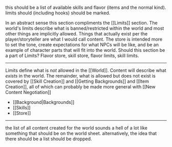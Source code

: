 this should be a list of available skills and flavor (items and the normal kind).
limits should (including hooks) should be marked.

In an abstract sense this section compliments the [[Limits]] section. The world's limits describe what is banned/restricted within the world and most other things are implicitly allowed. Things that actually exist per the player/storyteller are what I would call content. The store is intended more to set the tone, create expectations for what NPCs will be like, and be an example of character parts that will fit into the world. Should this section be a part of Limits? Flavor store, skill store, flavor limits, skill limits.

---

Limits define what is *not* allowed in the [[World]]. Content will describe what *exists* in the world. The remainder, what is allowed but does not exist is covered by [[Skill Creation]] and [[Getting Backgrounds]] and [[Item Creation]], all of which can probably be made more general with [[New Content Negotiation]]
- [[Background|Backgrounds]]
- [[Skills]]
- [[Store]]

---

the list of all content created for the world sounds a hell of a lot like something that should be on the world sheet. alternatively, the idea that there should be a list should be dropped.
